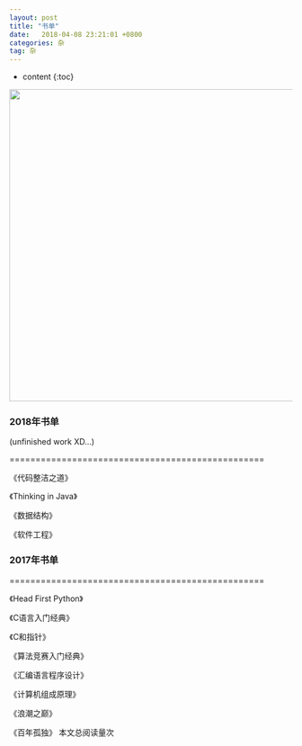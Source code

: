 ```yaml
---
layout: post
title: "书单"
date:   2018-04-08 23:21:01 +0800
categories: 杂
tag: 杂
---
```


* content
{:toc}

 <img src="{{  'https://yangsblog.oss-cn-beijing.aliyuncs.com/IMG_6026.JPG'| prepend: site.baseurl }}"  width="555" /> 

### 2018年书单  
(unfinished work XD...)  

=================================================   

《代码整洁之道》  

《Thinking in Java》  

《数据结构》  

《软件工程》  


### 2017年书单  

=================================================  


《Head First Python》  

《C语言入门经典》  

《C和指针》  

《算法竞赛入门经典》  

《汇编语言程序设计》  

《计算机组成原理》  

《浪潮之巅》 

《百年孤独》
<span id="busuanzi_container_page_pv">
  本文总阅读量<span id="busuanzi_value_page_pv"></span>次
</span>